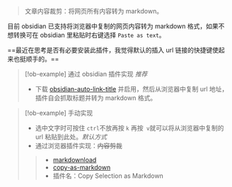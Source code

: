 >文章内容裁剪：将网页所有内容转为 markdown。

目前 obsidian 已支持将浏览器中复制的网页内容转为 markdown 格式，如果不想转换可在 obsidian 里粘贴时右键选择 `Paste as text`。

==最近在思考是否有必要安装此插件，我觉得默认的插入 url 链接的快捷键使起来也挺顺手的。==

> [!ob-example] 通过 obsidian 插件实现 *推荐*
> - 下载 [obsidian-auto-link-title](https://forum.obsidian.md/t/ability-for-links-to-be-pasted-with-pages-title/1543/9) 并启用，然后从浏览器中复制 url 地址，插件自会抓取标题并转为 markdown 格式。


> [!ob-example] 手动实现
>- 选中文字时可按住 `ctrl`不放再按 `k` 再按` v`就可以将从浏览器中复制的 url 粘贴到此处。*默认方式*
> - 通过浏览器插件实现：~~内容剪裁~~
> > - [markdownload](https://forum.obsidian.md/t/markdownload-markdown-web-clipper/173/10)
> > - [copy-as-markdown](https://github.com/notlmn/copy-as-markdown)
> > - 插件名：Copy Selection as Markdown
